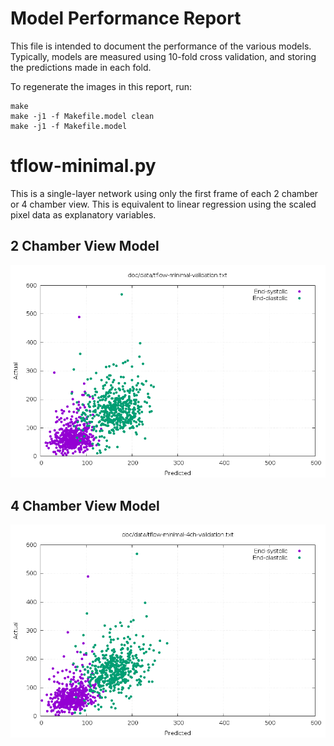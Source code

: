 Model Performance Report
========================

This file is intended to document the performance of the various models.
Typically, models are measured using 10-fold cross validation, and storing the
predictions made in each fold.

To regenerate the images in this report, run:

    make
    make -j1 -f Makefile.model clean
    make -j1 -f Makefile.model

# tflow-minimal.py

This is a single-layer network using only the first frame of each 2 chamber or
4 chamber view.  This is equivalent to linear regression using the scaled pixel
data as explanatory variables.

## 2 Chamber View Model

![tflow-minimal validation](images/tflow-minimal-validation.png)

## 4 Chamber View Model

![tflow-minimal-4ch validation](images/tflow-minimal-4ch-validation.png)
